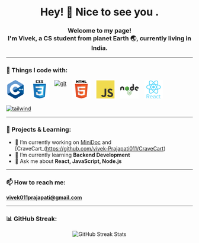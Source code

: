 <h1 align="center">Hey! 👋 Nice to see you .</h1>

<h3 align="center"> Welcome to my page!<br>I'm Vivek, a CS student from planet Earth 🌏, currently living in India.</h3>

---

<h3 align="left">🚀 Things I code with:</h3>

<p align="left" style="display: flex; flex-wrap: wrap; gap: 15px;">
  <a href="https://www.w3schools.com/cpp/" target="_blank" rel="noreferrer">
    <img src="https://raw.githubusercontent.com/devicons/devicon/master/icons/cplusplus/cplusplus-original.svg" 
         alt="cplusplus" width="50" height="50" 
         style="transition: all 0.3s ease-in-out; border-radius: 10px;" 
         onmouseover="this.style.transform='scale(1.2)'" 
         onmouseout="this.style.transform='scale(1)'"/>
  </a>
  <a href="https://www.w3schools.com/css/" target="_blank" rel="noreferrer">
    <img src="https://raw.githubusercontent.com/devicons/devicon/master/icons/css3/css3-original-wordmark.svg" 
         alt="css3" width="50" height="50" 
         style="transition: all 0.3s ease-in-out;" 
         onmouseover="this.style.transform='scale(1.2)'" 
         onmouseout="this.style.transform='scale(1)'"/>
  </a>
  <a href="https://git-scm.com/" target="_blank" rel="noreferrer">
    <img src="https://www.vectorlogo.zone/logos/git-scm/git-scm-icon.svg" 
         alt="git" width="50" height="50" 
         style="transition: all 0.3s ease-in-out;" 
         onmouseover="this.style.transform='scale(1.2)'" 
         onmouseout="this.style.transform='scale(1)'"/>
  </a>
  <a href="https://www.w3.org/html/" target="_blank" rel="noreferrer">
    <img src="https://raw.githubusercontent.com/devicons/devicon/master/icons/html5/html5-original-wordmark.svg" 
         alt="html5" width="50" height="50" 
         style="transition: all 0.3s ease-in-out;" 
         onmouseover="this.style.transform='scale(1.2)'" 
         onmouseout="this.style.transform='scale(1)'"/>
  </a>
  <a href="https://developer.mozilla.org/en-US/docs/Web/JavaScript" target="_blank" rel="noreferrer">
    <img src="https://raw.githubusercontent.com/devicons/devicon/master/icons/javascript/javascript-original.svg" 
         alt="javascript" width="50" height="50" 
         style="transition: all 0.3s ease-in-out;" 
         onmouseover="this.style.transform='scale(1.2)'" 
         onmouseout="this.style.transform='scale(1)'"/>
  </a>
  <a href="https://nodejs.org" target="_blank" rel="noreferrer">
    <img src="https://raw.githubusercontent.com/devicons/devicon/master/icons/nodejs/nodejs-original-wordmark.svg" 
         alt="nodejs" width="50" height="50" 
         style="transition: all 0.3s ease-in-out;" 
         onmouseover="this.style.transform='scale(1.2)'" 
         onmouseout="this.style.transform='scale(1)'"/>
  </a>
  <a href="https://reactjs.org/" target="_blank" rel="noreferrer">
    <img src="https://raw.githubusercontent.com/devicons/devicon/master/icons/react/react-original-wordmark.svg" 
         alt="react" width="50" height="50" 
         style="transition: all 0.3s ease-in-out;" 
         onmouseover="this.style.transform='scale(1.2)'" 
         onmouseout="this.style.transform='scale(1)'"/>
  </a>
  <a href="https://tailwindcss.com/" target="_blank" rel="noreferrer">
    <img src="https://www.vectorlogo.zone/logos/tailwindcss/tailwindcss-icon.svg" 
         alt="tailwind" width="50" height="50" 
         style="transition: all 0.3s ease-in-out;" 
         onmouseover="this.style.transform='scale(1.2)'" 
         onmouseout="this.style.transform='scale(1)'"/>
  </a>
</p>

---

### 💼 Projects & Learning:
- 🔭 I’m currently working on [MiniDoc](https://github.com/vivek-Prajapati011/MiniDoc) and [CraveCart_(https://github.com/vivek-Prajapati011/CraveCart)
- 🌱 I’m currently learning **Backend Development**  
- 💬 Ask me about **React, JavaScript, Node.js**  

---

### 📫 How to reach me:
**vivek011prajapati@gmail.com**

---

### 📊 GitHub Streak:
<p align="center">
  <img src="https://github-readme-streak-stats.herokuapp.com/?user=vivek-Prajapati011&theme=tokyonight" alt="GitHub Streak Stats" />
</p>
